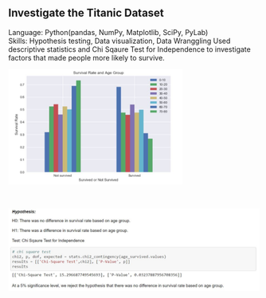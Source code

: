 ## Investigate the Titanic Dataset
Language: Python(pandas, NumPy, Matplotlib, SciPy, PyLab) </br>
Skills: Hypothesis testing, Data visualization, Data Wranggling
Used descriptive statistics and Chi Sqaure Test for Independence to investigate factors that made people more likely to survive. 
</br>
<p align="left">
  <img src="hist.JPG" width="350"/>
</p>
</br>
<p align="left">
  <img src="chis.JPG" width="700"/>
</p>

